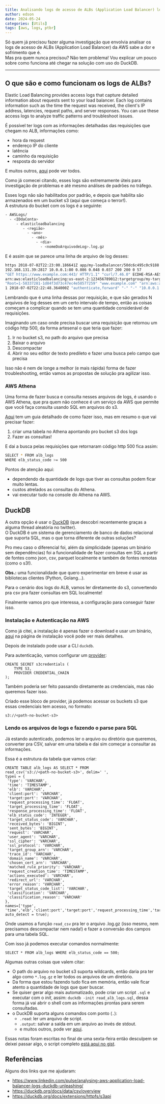 ```yaml
---
title: Analisando logs de acesso de ALBs (Application Load Balancer) localmente com DuckDB
author: edson
date: 2024-05-24
categories: [Utils]
tags: [aws, logs, ptbr]
---
```


Só quem já precisou fazer alguma investigação que envolvia analisar os logs de acesso de ALBs (Application Load Balancer) da AWS sabe a dor e sofrimento que é.   
Mas pra quem nunca precisou? Não tem problema! Vou explicar um pouco sobre como funciona até chegar na solução com uso do DuckDB.

---

## O que são e como funcionam os logs de ALBs?
Elastic Load Balancing provides access logs that capture detailed information about requests sent to your load balancer. Each log contains information such as the time the request was received, the client's IP address, latencies, request paths, and server responses. You can use these access logs to analyze traffic patterns and troubleshoot issues.

É possível ter logs com as informações detalhadas das requisições que chegam no ALB, informações como:
* hora da request
* endereço IP do cliente
* latência
* caminho da requisição
* resposta do servidor

E muitos outros, [aqui](https://docs.aws.amazon.com/elasticloadbalancing/latest/application/load-balancer-access-logs.html#access-log-entry-syntax) pode ver todos.

Como já comecei citando, esses logs são extremamente úteis para investigação de problemas e até mesmo análises de padrões no tráfego.

Esses logs não são habilitados por padrão, e depois que habilita são armazenados em um bucket s3 (aqui que começa o terror!).    
A estrutura do bucket com os logs é a seguinte:
```bash
- AWSLogs/
  - <IDdaConta>
     - elasticloadbalancing
        - <região>
          - <ano>
            - <mês>
              - <dia>
                - <nomeDoArquivodeLog>.log.gz
```

E é assim que se parece uma linha de arquivo de log desses:

```bash
https 2018-07-02T22:23:00.186641Z app/my-loadbalancer/50dc6c495c0c9188 
192.168.131.39:2817 10.0.0.1:80 0.086 0.048 0.037 200 200 0 57 
"GET https://www.example.com:443/ HTTP/1.1" "curl/7.46.0" ECDHE-RSA-AES128-GCM-SHA256 TLSv1.2 
arn:aws:elasticloadbalancing:us-east-2:123456789012:targetgroup/my-targets/73e2d6bc24d8a067
"Root=1-58337281-1d84f3d73c47ec4e58577259" "www.example.com" "arn:aws:acm:us-east-2:123456789012:certificate/12345678-1234-1234-1234-123456789012"
1 2018-07-02T22:22:48.364000Z "authenticate,forward" "-" "-" "10.0.0.1:80" "200" "-" "-"
```

Lembrando que é uma linha dessas por requisição, e que são gerados N arquivos de log desses em um certo intervalo de tempo, então as coisas começam a complicar quando se tem uma quantidade considerável de requisições.

Imaginando um caso onde precisa buscar uma requisição que retornou um código http 500, da forma artesenal o que teria que fazer:
1. Ir no bucket s3, no path do arquivo que precisa
2. Baixar o arquivo
3. Descompactar
4. Abrir no seu editor de texto predileto e fazer uma busca pelo campo que precisa

Isso não é nem de longe a melhor (e mais rápida) forma de fazer troubleshooting, então vamos as propostas de solução pra agilizar isso.

### AWS Athena
Uma forma de fazer busca e consulta nesses arquivos de logs, é usando o AWS Athena, que pra quem não conhece é um serviço da AWS que permite que você faça consulta usando SQL em arquivos do s3.

[Aqui](https://docs.aws.amazon.com/athena/latest/ug/application-load-balancer-logs.html) tem um guia detalhado de como fazer isso, mas em resumo o que vai precisar fazer:
1. criar uma tabela no Athena apontando pro bucket s3 dos logs
2. Fazer as consultas!

E dai a busca pelas requisições que retornaram código http 500 fica assim:
```bash
SELECT * FROM alb_logs
WHERE elb_status_code >= 500
```

Pontos de atenção aqui:
* dependendo da quantidade de logs que tiver as consultas podem ficar muito lentas.
* custos atrelados as consultas do Athena.
* vai executar tudo na console do Athena na AWS.

## DuckDB

A outra opção é usar o [DuckDB](https://duckdb.org/why_duckdb) (que descobri recentemente graças a alguma thread aleatória no twitter).    
O DuckDB é um sistema de gerenciamento de banco de dados relacional que suporta SQL, mas o que torna diferente de outras soluções?
 
Pro meu caso o diferencial foi, além da simplicidade (apenas um binário sem dependências) foi a funcionalidade de fazer consultas em SQL a partir de fontes como json, csv, parquet localmente e também de fontes remotas (como o s3!).

**Obs.:** uma funcionalidade que quero experimentar em breve é usar as bibliotecas clientes (Python, Golang...).

Para o cenário dos logs do ALB, vamos ler diretamente do s3, convertendo pra csv pra fazer consultas em SQL localmente!

Finalmente vamos pro que interessa, a configuração para conseguir fazer isso.

### Instalação e Autenticação na AWS

Como já citei, a instalação é apenas fazer o download e usar um binário, [aqui](https://duckdb.org/docs/installation/index?version=stable&environment=cli&platform=linux&download_method=package_manager) na página de instalação você pode ver mais detalhes.

Depois de instalado pode usar a CLI `duckdb`.

Para autenticação, vamos configurar um [provider](https://duckdb.org/docs/extensions/httpfs/s3api#config-provider):

```
CREATE SECRET s3credentials (
    TYPE S3,
    PROVIDER CREDENTIAL_CHAIN
);
```
Também poderia ser feito passando diretamente as credenciais, mas não queremos fazer isso.

Criado esse bloco de provider, já podemos acessar os buckets s3 que essas credenciais tem acesso, no formato:
```
s3://<path-no-bucket-s3>
```

### Lendo os arquivos de logs e fazendo o parse para SQL

Já estando autenticado, podemos ler o arquivo ou diretório que queremos, converter pra CSV, salvar em uma tabela e dai sim começar a consultar as informações.

Essa é a estrutura da tabela que vamos criar:
```
CREATE TABLE alb_logs AS SELECT * FROM 
read_csv('s3://<path-no-bucket-s3>', delim=' ',
types = {
 'type': 'VARCHAR',
 'time': 'TIMESTAMP',
 'elb': 'VARCHAR',
 'client:port': 'VARCHAR',
 'target:port': 'VARCHAR',
 'request_processing_time': 'FLOAT',
 'target_processing_time': 'FLOAT',
 'response_processing_time': 'FLOAT',
 'elb_status_code': 'INTEGER',
 'target_status_code': 'VARCHAR',
 'received_bytes': 'BIGINT',
 'sent_bytes': 'BIGINT',
 'request': 'VARCHAR',
 'user_agent': 'VARCHAR',
 'ssl_cipher': 'VARCHAR',
 'ssl_protocol': 'VARCHAR',
 'target_group_arn': 'VARCHAR',
 'trace_id': 'VARCHAR',
 'domain_name': 'VARCHAR',
 'chosen_cert_arn': 'VARCHAR',
 'matched_rule_priority': 'VARCHAR',
 'request_creation_time': 'TIMESTAMP',
 'actions_executed': 'VARCHAR',
 'redirect_url': 'VARCHAR',
 'error_reason': 'VARCHAR',
 'target_status_code_list': 'VARCHAR',
 'classification': 'VARCHAR',
 'classification_reason': 'VARCHAR'
},
names=['type', 'time','elb','client:port','target:port','request_processing_time','target_processing_time','response_processing_time','elb_status_code','target_status_code','received_bytes','sent_bytes','request','user_agent','ssl_cipher','ssl_protocol','target_group_arn','trace_id','domain_name','chosen_cert_arn','matched_rule_priority','request_creation_time','actions_executed','redirect_url','error_reason','target_status_code_list','classification','classification_reason'],
auto_detect = true);
```
Onde usamos a função `read_csv` pra ler o arquivo .log.gz (isso mesmo, nem precisamos descompactar nem nada!) e fazer a conversão dos campos para uma tabela SQL.

Com isso já podemos executar comandos normalmente:

```
SELECT * FROM alb_logs WHERE elb_status_code == 500;
```

Algumas outras coisas que valem citar:
* O path do arquivo no bucket s3 suporta wildcards, então daria pra ter algo como `*.log.gz` e ler todos os arquivos de um diretório.
* Da forma que estou fazendo tudo fica em memória, então vale ficar atento a quantidade de logs que quer buscar.
* Se quiser gerar algo mais automatizado, pode criar um script `.sql` e executar com o *init*, assim: `duckdb -init read_alb_logs.sql`, dessa forma já vai abrir o shell com as informações prontas para serem consultadas.
* o DuckDB suporta alguns comandos com ponto (`.`): 
  * `.read`: ler um arquivo de script.
  * `.output`: salvar a saída em um arquivo ao invés de stdout. 
  * e muitos outros, pode ver [aqui](https://duckdb.org/docs/api/cli/overview#dot-commands).

Essas notas foram escritas no final de uma sexta-feira então desculpem se deixei passar algo, o script completo [está aqui no gist](https://gist.github.com/edsoncelio/93ce840c923677a7563f3462fdda77ed).


## Referências

Alguns dos links que me ajudaram:
* https://www.linkedin.com/pulse/analysing-aws-application-load-balancer-logs-duckdb-unleashing/
* https://duckdb.org/docs/data/csv/overview
* https://duckdb.org/docs/extensions/httpfs/s3api




